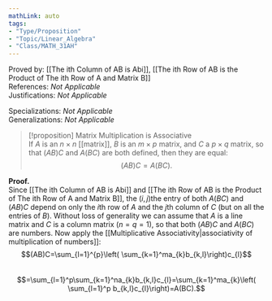 ```yaml
---
mathLink: auto  
tags:  
- "Type/Proposition"  
- "Topic/Linear_Algebra"  
- "Class/MATH_31AH"  
---
```

Proved by: [[The ith Column of AB is Abi]], [[The ith Row of AB is the Product of The ith Row of A and Matrix B]]  
References: <i>Not Applicable</i>  
Justifications: <i>Not Applicable</i>  
  
Specializations: <i>Not Applicable</i>  
Generalizations: <i>Not Applicable</i>  
  
> [!proposition] Matrix Multiplication is Associative  
> If $A$ is an $n \times n$ [[matrix]], $B$ is an $m \times p$ matrix, and $C$ a $p \times q$ matrix, so that $(AB)C$ and $A(BC)$ are both defined, then they are equal:  
> $$(AB)C=A(BC).$$  
  
**Proof.**  
Since [[The ith Column of AB is Abi]] and [[The ith Row of AB is the Product of The ith Row of A and Matrix B]], the $(i,j)$the entry of both $A(BC)$ and $(AB)C$ depend on only the $i$th row of $A$ and the $j$th column of $C$ (but on all the entries of $B$). Without loss of generality we can assume that $A$ is a line matrix and $C$ is a column matrix ($n=q=1$), so that both $(AB)C$ and $A(BC)$ are numbers. Now apply the [[Multiplicative Associativity|associativity of multiplication of numbers]]:  
$$(AB)C=\sum_{l=1}^{p}\left( \sum_{k=1}^ma_{k}b_{k,l}\right)c_{l}$$  
$$=\sum_{l=1}^p\sum_{k=1}^na_{k}b_{k,l}c_{l}=\sum_{k=1}^ma_{k}\left( \sum_{l=1}^p b_{k,l}c_{l}\right)=A(BC).$$  
